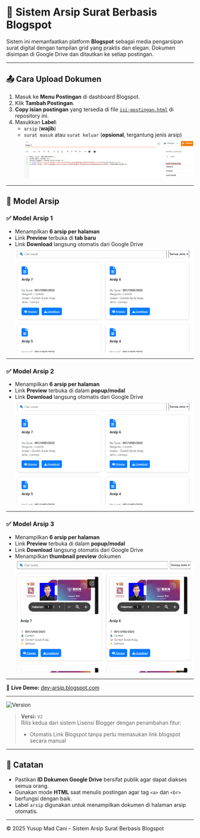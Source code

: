 # 📂 Sistem Arsip Surat Berbasis Blogspot

Sistem ini memanfaatkan platform **Blogspot** sebagai media pengarsipan surat digital dengan tampilan grid yang praktis dan elegan. Dokumen disimpan di Google Drive dan ditautkan ke setiap postingan.

---

## 📤 Cara Upload Dokumen

1. Masuk ke **Menu Postingan** di dashboard Blogspot.
2. Klik **Tambah Postingan**.
3. **Copy isian postingan** yang tersedia di file [`isi-postingan.html`](https://github.com/YusupMC/Arsip-Dokumen/blob/main/isi-postingan.html) di repository ini.
4. Masukkan **Label**:
   - `arsip` (**wajib**)
   - `surat masuk` atau `surat keluar` (**opsional**, tergantung jenis arsip)
![Cara Upload](https://github.com/YusupMC/Arsip-Dokumen/blob/main/cara-upload.png)

---

## 🧩 Model Arsip

### ✅ Model Arsip 1
- Menampilkan **6 arsip per halaman**
- Link **Preview** terbuka di **tab baru**
- Link **Download** langsung otomatis dari Google Drive  
![Model 1](https://github.com/YusupMC/Arsip-Dokumen/blob/main/Model-1/model-1.png)

---

### ✅ Model Arsip 2
- Menampilkan **6 arsip per halaman**
- Link **Preview** terbuka di dalam **popup/modal**
- Link **Download** langsung otomatis dari Google Drive  
![Model 2](https://github.com/YusupMC/Arsip-Dokumen/blob/main/Model-2/model-2.png)

---

### ✅ Model Arsip 3
- Menampilkan **6 arsip per halaman**
- Link **Preview** terbuka di dalam **popup/modal**
- Link **Download** langsung otomatis dari Google Drive
- Menampilkan **thumbnail preview** dokumen  
![Model 3](https://github.com/YusupMC/Arsip-Dokumen/blob/main/Model-3/model-3.png)

---

🔗 **Live Demo:** [dev-arsip.blogspot.com](https://dev-arsip.blogspot.com)

---

![Version](https://img.shields.io/badge/version-v2-blue)

> **Versi:** `V2`  
> Rilis kedua dari sistem Lisensi Blogger dengan penambahan fitur:
> - Otomatis Link Blogspot tanpa perlu memasukan link blogspot secara manual

---

## 📝 Catatan
- Pastikan **ID Dokumen Google Drive** bersifat publik agar dapat diakses semua orang.
- Gunakan mode **HTML** saat menulis postingan agar tag `<a>` dan `<br>` berfungsi dengan baik.
- Label `arsip` digunakan untuk menampilkan dokumen di halaman arsip otomatis.

---

© 2025 Yusup Mad Cani – Sistem Arsip Surat Berbasis Blogspot
